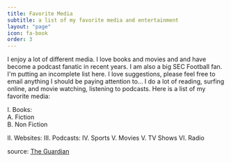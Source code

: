 ```yaml
---
title: Favorite Media
subtitle: a list of my favorite media and entertainment
layout: "page"
icon: fa-book
order: 3
---
```


I enjoy a lot of different media. I love books and movies and and have become a podcast fanatic in recent years. I am also a big SEC Football fan. I'm putting an incomplete list here. I love suggestions, please feel free to email anything I should be paying attention to...
I do a lot of reading, surfing online, and movie watching, listening to podcasts. Here is a list of my favorite media:

I. Books:<br>
   A. Fiction<br>
   B. Non Fiction<br>
   
II. Websites:
III. Podcasts:
IV. Sports
V. Movies
V. TV Shows
VI. Radio

source: [The Guardian](https://www.theguardian.com/books/booksblog/2011/jan/04/best-boring-books)
